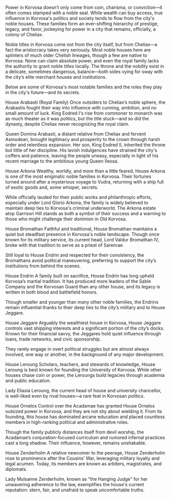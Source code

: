 Power in Korvosa doesn’t only come from coin, charisma, or conviction—it often comes stamped with a noble seal. While wealth can buy access, true influence in Korvosa's politics and society tends to flow from the city's noble houses. These families form an ever-shifting hierarchy of prestige, legacy, and favor, jockeying for power in a city that remains, officially, a colony of Cheliax.

Noble titles in Korvosa come not from the city itself, but from Cheliax—a fact the aristocracy takes very seriously. Most noble houses here are splinters of much older Chelish lineages, though a few are native to Korvosa. None can claim absolute power, and even the royal family lacks the authority to grant noble titles locally. The throne and the nobility exist in a delicate, sometimes dangerous, balance—both sides vying for sway with the city’s elite merchant houses and institutions.

Below are some of Korvosa's most notable families and the roles they play in the city's future—and its secrets.

House Arabasti (Royal Family)
Once outsiders to Cheliax’s noble sphere, the Arabastis fought their way into influence with cunning, ambition, and no small amount of luck. King Eodred I's rise from commoner to monarch was as much theater as it was politics, but the title stuck—and so did the dynasty, despite Cheliax never recognizing the royal claim.

Queen Domina Arabasti, a distant relative from Cheliax and fervent Asmodean, brought legitimacy and prosperity to the crown through harsh order and relentless expansion. Her son, King Eodred II, inherited the throne but little of her discipline. His lavish indulgences have strained the city's coffers and patience, leaving the people uneasy, especially in light of his recent marriage to the ambitious young Queen Ileosa.

House Arkona
Wealthy, worldly, and more than a little feared, House Arkona is one of the most enigmatic noble families in Korvosa. Their fortunes turned around after a mysterious voyage to Vudra, returning with a ship full of exotic goods and, some whisper, secrets.

While officially lauded for their public works and philanthropic efforts, especially under Lord Glorio Arkona, the family is widely believed to maintain deep ties to Korvosa's criminal underworld. The Arkona estate atop Garrison Hill stands as both a symbol of their success and a warning to those who might challenge their dominion in Old Korvosa.

House Bromathan
Faithful and traditional, House Bromathan maintains a quiet but steadfast presence in Korvosa's noble landscape. Though once known for its military service, its current head, Lord Valdur Bromathan IV, broke with that tradition to serve as a priest of Sarenrae.

Still loyal to House Endrin and respected for their consistency, the Bromathans avoid political maneuvering, preferring to support the city’s institutions from behind the scenes.

House Endrin
A family built on sacrifice, House Endrin has long upheld Korvosa’s martial tradition. It has produced more leaders of the Sable Company and the Korvosan Guard than any other house, and its legacy is written in both blood and battlefield honors.

Though smaller and younger than many other noble families, the Endrins remain influential thanks to their deep ties to the city’s military and to House Jeggare.

House Jeggare
Arguably the wealthiest house in Korvosa, House Jeggare controls vast shipping interests and a significant portion of the city’s docks. Known for their financial savvy, the Jeggares hold quiet influence through loans, trade networks, and civic sponsorship.

They rarely engage in overt political struggles but are almost always involved, one way or another, in the background of any major development.

House Leroung
Scholars, teachers, and stewards of knowledge, House Leroung is best known for founding the University of Korvosa. While other houses chase coin or power, the Leroungs build legacies through academia and public education.

Lady Eliasia Leroung, the current head of house and university chancellor, is well-liked even by rival houses—a rare feat in Korvosan politics.

House Ornelos
Control over the Acadamae has granted House Ornelos outsized power in Korvosa, and they are not shy about wielding it. From its founding, this house has dominated arcane education and placed countless members in high-ranking political and administrative roles.

Though the family publicly distances itself from devil worship, the Acadamae’s conjuration-focused curriculum and rumored infernal practices cast a long shadow. Their influence, however, remains unshakable.

House Zenderholm
A relative newcomer to the peerage, House Zenderholm rose to prominence after the Cousins’ War, leveraging military loyalty and legal acumen. Today, its members are known as arbiters, magistrates, and diplomats.

Lady Mulsanne Zenderholm, known as "the Hanging Judge" for her unwavering adherence to the law, exemplifies the house's current reputation: stern, fair, and unafraid to speak uncomfortable truths.

